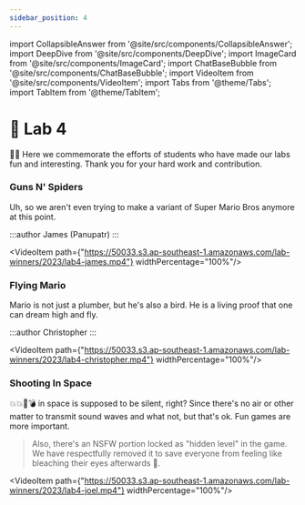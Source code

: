 ```yaml
---
sidebar_position: 4
---
```


import CollapsibleAnswer from '@site/src/components/CollapsibleAnswer';
import DeepDive from '@site/src/components/DeepDive';
import ImageCard from '@site/src/components/ImageCard';
import ChatBaseBubble from '@site/src/components/ChatBaseBubble';
import VideoItem from '@site/src/components/VideoItem';
import Tabs from '@theme/Tabs';
import TabItem from '@theme/TabItem';

# 🥇 Lab 4

🎉🍾 Here we commemorate the efforts of students who have made our labs fun and interesting. Thank you for your hard work and contribution.

### Guns N' Spiders

Uh, so we aren't even trying to make a variant of Super Mario Bros anymore at this point.

:::author
James (Panupatr)
:::

<VideoItem path={"https://50033.s3.ap-southeast-1.amazonaws.com/lab-winners/2023/lab4-james.mp4"} widthPercentage="100%"/>

### Flying Mario

Mario is not just a plumber, but he's also a bird. He is a living proof that one can dream high and fly.

:::author
Christopher
:::

<VideoItem path={"https://50033.s3.ap-southeast-1.amazonaws.com/lab-winners/2023/lab4-christopher.mp4"} widthPercentage="100%"/>

### Shooting In Space

💥💥🤯💣 in space is supposed to be silent, right? Since there's no air or other matter to transmit sound waves and what not, but that's ok. Fun games are more important.

> Also, there's an NSFW portion locked as "hidden level" in the game. We have respectfully removed it to save everyone from feeling like bleaching their eyes afterwards 🥹.

<VideoItem path={"https://50033.s3.ap-southeast-1.amazonaws.com/lab-winners/2023/lab4-joel.mp4"} widthPercentage="100%"/>
